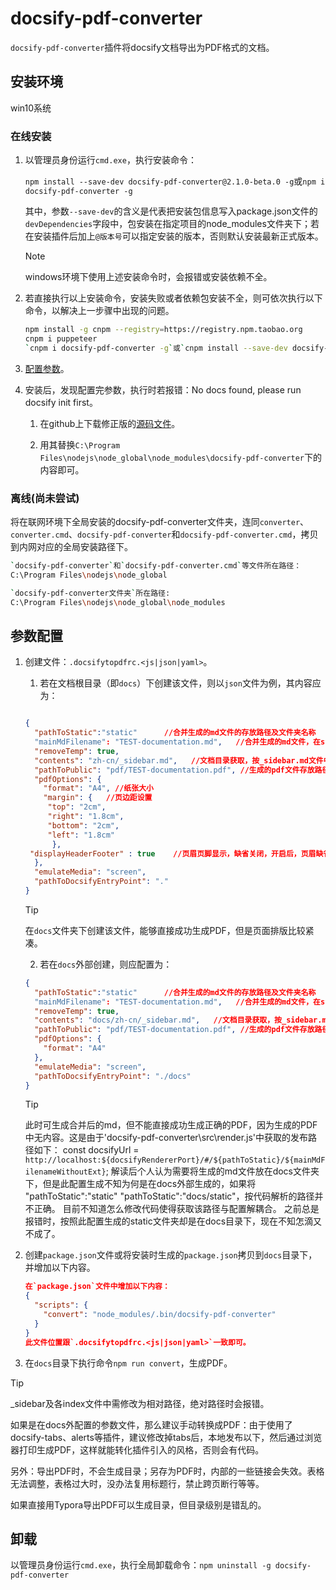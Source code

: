 # docsify-pdf-converter

`docsify-pdf-converter`插件将docsify文档导出为PDF格式的文档。

## 安装环境

win10系统

### 在线安装

1. 以管理员身份运行`cmd.exe`，执行安装命令：

   `npm install --save-dev docsify-pdf-converter@2.1.0-beta.0 -g`或`npm i docsify-pdf-converter -g`

   其中，参数`--save-dev`的含义是代表把安装包信息写入package.json文件的`devDependencies`字段中，包安装在指定项目的node_modules文件夹下；若在安装插件后加上`@版本号`可以指定安装的版本，否则默认安装最新正式版本。
   
   > [!Note]
   >
   > windows环境下使用上述安装命令时，会报错或安装依赖不全。
   >
   
2. 若直接执行以上安装命令，安装失败或者依赖包安装不全，则可依次执行以下命令，以解决上一步骤中出现的问题。

   ```bash
   npm install -g cnpm --registry=https://registry.npm.taobao.org
   cnpm i puppeteer
   `cnpm i docsify-pdf-converter -g`或`cnpm install --save-dev docsify-pdf-converter -g`（全局安装）
   ```
   
3. [配置参数](#参数配置)。

4. 安装后，发现配置完参数，执行时若报错：No docs found, please run docsify init first。

   1. 在github上下载修正版的[源码文件](https://github.com/FabianGosebrink/docsify-to-pdf-converter/tree/fabiangosebrink/fixing-path-pf-served-concatenated-md)。

   2. 用其替换`C:\Program Files\nodejs\node_global\node_modules\docsify-pdf-converter`下的内容即可。

### 离线(尚未尝试)

将在联网环境下全局安装的docsify-pdf-converter文件夹，连同`converter`、`converter.cmd`、`docsify-pdf-converter`和`docsify-pdf-converter.cmd`，拷贝到内网对应的全局安装路径下。

```bash
`docsify-pdf-converter`和`docsify-pdf-converter.cmd`等文件所在路径：
C:\Program Files\nodejs\node_global

`docsify-pdf-converter文件夹`所在路径:
C:\Program Files\nodejs\node_global\node_modules
```



## 参数配置

1. 创建文件：`.docsifytopdfrc.<js|json|yaml>`。

   1)  若在文档根目录（即`docs`）下创建该文件，则以`json`文件为例，其内容应为：

   

   ```json
   
   {
     "pathToStatic":"static"      //合并生成的md文件的存放路径及文件夹名称
     "mainMdFilename": "TEST-documentation.md",   //合并生成的md文件，在static文件夹下
     "removeTemp": true,
     "contents": "zh-cn/_sidebar.md",   //文档目录获取，按_sidebar.md文件中列出的文件生成
     "pathToPublic": "pdf/TEST-documentation.pdf", //生成的pdf文件存放路径及文件名
     "pdfOptions": {
       "format": "A4", //纸张大小
       "margin": {   //页边距设置
   		"top": "2cm",
   		"right": "1.8cm",
   		"bottom": "2cm",
   		"left": "1.8cm"
    	 },
   	"displayHeaderFooter" : true    //页眉页脚显示，缺省关闭，开启后，页眉缺省展示为文档标题和日期，页脚展示URL和页码，有headerTemplate和footerTemplate，但是没找到正确的设置方法。
     },
     "emulateMedia": "screen",
     "pathToDocsifyEntryPoint": "."
   }
   ```

   > [!Tip]
   >
   > 在`docs`文件夹下创建该文件，能够直接成功生成PDF，但是页面排版比较紧凑。

   

   2) 若在`docs`外部创建，则应配置为：

   ```json
   {
     "pathToStatic":"static"      //合并生成的md文件的存放路径及文件夹名称
     "mainMdFilename": "TEST-documentation.md",   //合并生成的md文件，在static文件夹下
     "removeTemp": true,
     "contents": "docs/zh-cn/_sidebar.md",   //文档目录获取，按_sidebar.md文件中列出的文件生成
     "pathToPublic": "pdf/TEST-documentation.pdf", //生成的pdf文件存放路径及文件名
     "pdfOptions": {
       "format": "A4"
     },
     "emulateMedia": "screen",
     "pathToDocsifyEntryPoint": "./docs"
   }
   ```

   

   > [!Tip]
   >
   > 此时可生成合并后的md，但不能直接成功生成正确的PDF，因为生成的PDF中无内容。这是由于'docsify-pdf-converter\src\render.js'中获取的发布路径如下：
   > const docsifyUrl = `http://localhost:${docsifyRendererPort}/#/${pathToStatic}/${mainMdFilenameWithoutExt}`;
   > 解读后个人认为需要将生成的md文件放在docs文件夹下，但是此配置生成不知为何是在docs外部生成的，如果将 "pathToStatic":"static" "pathToStatic":"docs/static"，按代码解析的路径并不正确。
   > 目前不知道怎么修改代码使得获取该路径与配置解耦合。
   > 之前总是报错时，按照此配置生成的static文件夹却是在docs目录下，现在不知怎滴又不成了。

   

2. 创建`package.json`文件或将安装时生成的`package.json`拷贝到`docs`目录下，并增加以下内容。

   ```json
   在`package.json`文件中增加以下内容：
   {
     "scripts": {
       "convert": "node_modules/.bin/docsify-pdf-converter"
     }
   }
   此文件位置跟`.docsifytopdfrc.<js|json|yaml>`一致即可。
   ```

   

3. 在`docs`目录下执行命令`npm run convert`，生成PDF。

> [!Tip]
>
> _sidebar及各index文件中需修改为相对路径，绝对路径时会报错。
>
> 如果是在docs外配置的参数文件，那么建议手动转换成PDF：由于使用了docsify-tabs、alerts等插件，建议修改掉tabs后，本地发布以下，然后通过浏览器打印生成PDF，这样就能转化插件引入的风格，否则会有代码。
>
> 另外：导出PDF时，不会生成目录；另存为PDF时，内部的一些链接会失效。表格无法调整，表格过大时，没办法复用标题行，禁止跨页断行等等。
>
> 如果直接用Typora导出PDF可以生成目录，但目录级别是错乱的。



## 卸载

以管理员身份运行`cmd.exe`，执行全局卸载命令：`npm uninstall -g docsify-pdf-converter`